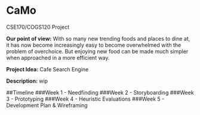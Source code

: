 # CaMo
CSE170/COGS120 Project

<b>Our point of view:</b> With so many new trending foods and places to dine at, it has 
now become increasingly easy to become overwhelmed with the problem of overchoice. 
But enjoying new food can be made much simpler when approached in a more efficient way.

<b>Project Idea:</b> Cafe Search Engine

<b>Description:</b> wip

##Timeline
###Week 1 - Needfinding
###Week 2 - Storyboarding
###Week 3 - Prototyping
###Week 4 - Heuristic Evaluations
###Week 5 - Development Plan & Wireframing


